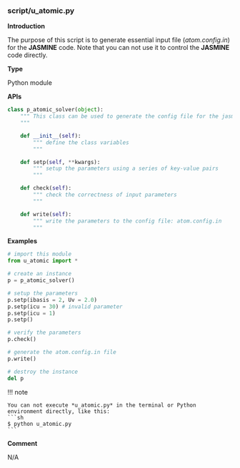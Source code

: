 ### script/u_atomic.py

**Introduction**

The purpose of this script is to generate essential input file (*atom.config.in*) for the **JASMINE** code. Note that you can not use it to control the **JASMINE** code directly.

**Type**

Python module

**APIs**

```python
class p_atomic_solver(object):
    """ This class can be used to generate the config file for the jasmine.
    """

    def __init__(self):
        """ define the class variables
        """

    def setp(self, **kwargs):
        """ setup the parameters using a series of key-value pairs
        """

    def check(self):
        """ check the correctness of input parameters
        """

    def write(self):
        """ write the parameters to the config file: atom.config.in
        """
```

**Examples**

```python
# import this module
from u_atomic import *

# create an instance
p = p_atomic_solver()

# setup the parameters
p.setp(ibasis = 2, Uv = 2.0)
p.setp(icu = 30) # invalid parameter
p.setp(icu = 1)
p.setp()

# verify the parameters
p.check()

# generate the atom.config.in file
p.write()

# destroy the instance
del p
```

!!! note

    You can not execute *u_atomic.py* in the terminal or Python environment directly, like this:
    ```sh
    $ python u_atomic.py
    ```

**Comment**

N/A